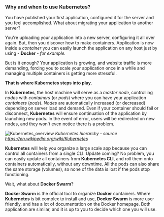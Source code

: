 ### Why and when to use Kubernetes?

You have published your first application, configured it for the server and you feel accomplished. What about migrating your application to another server? 

You're uploading your application into a new server, configuring it all over again. But, then you discover how to make containers. Application is now inside a *container* you can easily launch the application on any host just by using - **Docker** - *for example.* 

But is it enough? Your application is growing, and website traffic is more demanding, forcing you to scale your application once in a while and managing multiple containers is getting more stressful.

**That is where Kubernetes steps into play.**

In **Kubernetes**, the host machine will serve as a *master node*, controlling *nodes* with *containers* (or *pods*) where you can have your application *containers* (*pods*). *Nodes* are automatically increased (or decreased) depending on server load and demand. Even if your container should fail or disconnect, **Kubernetes** will ensure continuation of the application by launching new pods. In the event of error, users will be redirected on new nodes, and they won't even notice there is a problem. 

![Kubernetes_overview](https://upload.wikimedia.org/wikipedia/commons/thumb/b/be/Kubernetes.png/660px-Kubernetes.png)
*Kubernetes hierarchy - source https://en.wikipedia.org/wiki/Kubernetes*

**Kubernetes** will help you organize a large scale app because you can control all containers from a single CLI. Update coming? No problem, you can easily update all containers from **Kubernetes CLI**, and roll them onto containers automatically, without any downtime. All the pods can also share the same storage (volumes), so none of the data is lost if the pods stop functioning.

Wait, what about **Docker Swarm**?

**Docker Swarm** is the official tool to organize **Docker** containers. Where **Kubernetes** is bit complex to install and use, **Docker Swarm** is more user friendly, and has a lot of documentation on the Docker homepage. Both application are similar, and it is up to you to decide which one you will use.



